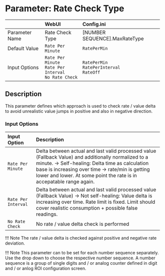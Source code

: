 # Parameter: Rate Check Type

|                   | WebUI               | Config.ini
|:---               |:---                 |:----
| Parameter Name    | Rate Check Type     | [NUMBER SEQUENCE].MaxRateType
| Default Value     | `Rate Per Minute`   | `RatePerMin`
| Input Options     | `Rate Per Minute`<br>`Rate Per Interval`<br>`No Rate Check`| `RatePerMin`<br>`RatePerInterval`<br>`RateOff`


## Description

This parameter defines which approach is used to check rate / value delta to avoid unrealistic 
value jumps in positive and also in negative direction.


### Input Options

| Input Option              | Description
|:---                       |:---
| `Rate Per Minute`         | Delta between actual and last valid processed value (Fallback Value) and additionally normalized to a minute. -> Self-healing: Delta time as calculation base is increasing over time -> rate/min is getting lower and lower. At some point the rate is in accepatable range again.
| `Rate Per Interval`       | Delta between actual and last valid processed value (Fallback Value) -> Not self-healing: Value delta is increasing over time. Rate limit is fixed. Limit should cover realistic consumption + possible false readings.
| `No Rate Check`           | No rate / value delta check is performed


!!! Note
    The rate / value delta is checked against positive and negative rate deviation.

!!! Note
    This parameter can to be set for each number sequence separately.
    Use the drop down to choose the respective number sequence. 
    A number sequence is a group of single digits and / or analog counter defined in digit and / or anlog ROI configuration screen.
